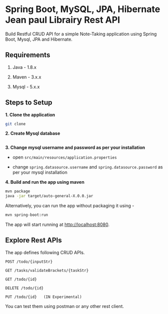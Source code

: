 # Spring Boot, MySQL, JPA, Hibernate Jean paul Librairy Rest API

Build Restful CRUD API for a simple Note-Taking application using Spring Boot, Mysql, JPA and Hibernate.

## Requirements

1. Java - 1.8.x

2. Maven - 3.x.x

3. Mysql - 5.x.x

## Steps to Setup

**1. Clone the application**

```bash
git clone 
```

**2. Create Mysql database**
```bash
```

**3. Change mysql username and password as per your installation**

+ open `src/main/resources/application.properties`

+ change `spring.datasource.username` and `spring.datasource.password` as per your mysql installation

**4. Build and run the app using maven**

```bash
mvn package
java -jar target/auto-general-X.0.0.jar
```

Alternatively, you can run the app without packaging it using -

```bash
mvn spring-boot:run
```

The app will start running at <http://localhost:8080>.

## Explore Rest APIs

The app defines following CRUD APIs.

    
    POST /todo/{inputStr}
    
    GET /tasks/validateBrackets/{taskStr}
    
    GET /todo/{id} 
    
    DELETE /todo/{id} 
    
    PUT /todo/{id}   (IN Experimental)
    
    
    

You can test them using postman or any other rest client.


